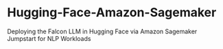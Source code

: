 # Hugging-Face-Amazon-Sagemaker
Deploying the Falcon LLM in Hugging Face via Amazon Sagemaker Jumpstart for NLP Workloads
